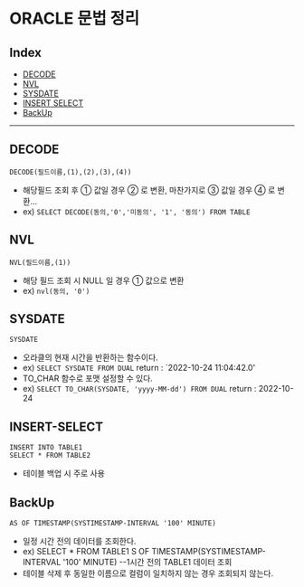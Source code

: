 # ORACLE 문법 정리

## Index
 - [DECODE](#DECODE)
 - [NVL](#NVL)
 - [SYSDATE](#SYSDATE)
 - [INSERT SELECT](#INSERT-SELECT)
 - [BackUp](#BackUp)
-----

## DECODE
```
DECODE(필드이름,(1),(2),(3),(4))
```
- 해당필드 조회 후 ① 값일 경우 ② 로 변환, 마찬가지로 ③ 값일 경우 ④ 로 변환...
- ex) `SELECT DECODE(동의,'0','미동의', '1', '동의') FROM TABLE`

## NVL
```
NVL(필드이름,(1))
```
- 해당 필드 조회 시 NULL 일 경우 ① 값으로 변환
- ex) `nvl(동의, '0')`

## SYSDATE
```
SYSDATE
```
- 오라클의 현재 시간을 반환하는 함수이다.
- ex) `SELECT SYSDATE FROM DUAL` return : `2022-10-24 11:04:42.0'
- TO_CHAR 함수로 포맷 설정할 수 있다.
- ex) `SELECT TO_CHAR(SYSDATE, 'yyyy-MM-dd') FROM DUAL` return : 2022-10-24

## INSERT-SELECT
```
INSERT INTO TABLE1
SELECT * FROM TABLE2
```
- 테이블 백업 시 주로 사용

## BackUp
```
AS OF TIMESTAMP(SYSTIMESTAMP-INTERVAL '100' MINUTE) 
```
- 일정 시간 전의 데이터를 조회한다.
- ex) SELECT * FROM TABLE1 S OF TIMESTAMP(SYSTIMESTAMP-INTERVAL '100' MINUTE) --1시간 전의 TABLE1 데이터 조회
- 테이블 삭제 후 동일한 이름으로 컬럼이 일치하지 않는 경우 조회되지 않는다.

